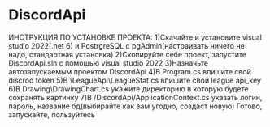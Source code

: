 # DiscordApi
ИНСТРУКЦИЯ ПО УСТАНОВКЕ ПРОЕКТА:
1)Скачайте и установите visual studio 2022(.net 6) и PostrgreSQL c pgAdmin(настраивать ничего не надо, стандартная установка)
2)Скопируйте себе проект, запустите DiscordApi.sln с помощью visual studio 2022
3)Назначьте автозапускаемым проектом DiscordApi
4)В Program.cs впишите свой discrod token
5)В \LeagueApi\LeagueStat.cs впишите свой league api_key
6)В Drawing\DrawingChart.cs укажите директорию в которую будете сохранять картинку
7)В /DiscordApi/ApplicationContext.cs указать логин, пароль, название бд(выбирайте как вам угодно, создаст новую)
Готово, запускайте, пользуйтесь
